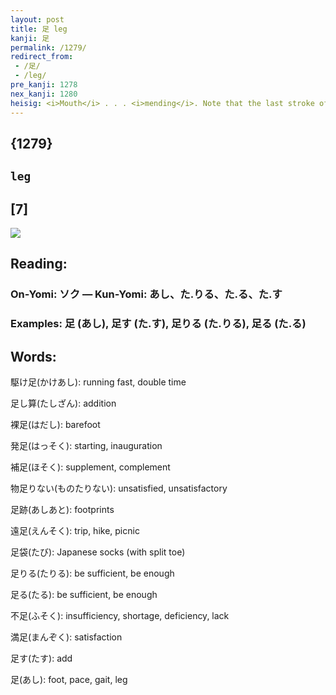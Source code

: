 ```yaml
---
layout: post
title: 足 leg
kanji: 足
permalink: /1279/
redirect_from:
 - /足/
 - /leg/
pre_kanji: 1278
nex_kanji: 1280
heisig: <i>Mouth</i> . . . <i>mending</i>. Note that the last stroke of <i>mouth</i> and the first of <i>mending</i> overlap.
---
```


## {1279}

## `leg`

## [7]

<div class="stroke"><img src="E8B6B3.png" /></div>

## Reading:

### On-Yomi: ソク &mdash; Kun-Yomi: あし、た.りる、た.る、た.す

### Examples: 足 (あし), 足す (た.す), 足りる (た.りる), 足る (た.る)

## Words:

駆け足(かけあし): running fast, double time

足し算(たしざん): addition

裸足(はだし): barefoot

発足(はっそく): starting, inauguration

補足(ほそく): supplement, complement

物足りない(ものたりない): unsatisfied, unsatisfactory

足跡(あしあと): footprints

遠足(えんそく): trip, hike, picnic

足袋(たび): Japanese socks (with split toe)

足りる(たりる): be sufficient, be enough

足る(たる): be sufficient, be enough

不足(ふそく): insufficiency, shortage, deficiency, lack

満足(まんぞく): satisfaction

足す(たす): add

足(あし): foot, pace, gait, leg
